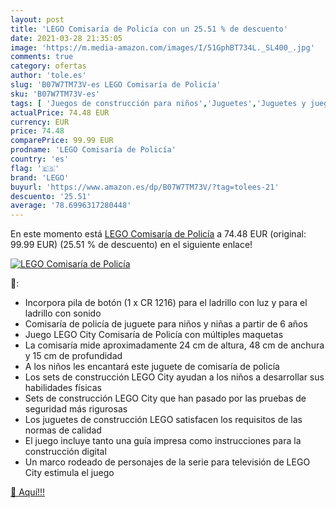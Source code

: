 ```yaml
---
layout: post
title: 'LEGO Comisaría de Policía con un 25.51 % de descuento'
date: 2021-03-28 21:35:05
image: 'https://m.media-amazon.com/images/I/51GphBT734L._SL400_.jpg'
comments: true
category: ofertas
author: 'tole.es'
slug: 'B07W7TM73V-es LEGO Comisaría de Policía'
sku: 'B07W7TM73V-es'
tags: [ 'Juegos de construcción para niños','Juguetes','Juguetes y juegos','lego', ]
actualPrice: 74.48 EUR
currency: EUR
price: 74.48
comparePrice: 99.99 EUR
prodname: 'LEGO Comisaría de Policía'
country: 'es'
flag: '🇪🇸'
brand: 'LEGO'
buyurl: 'https://www.amazon.es/dp/B07W7TM73V/?tag=tolees-21'
descuento: '25.51'
average: '78.6996317280448'
---
```


En este momento está [LEGO Comisaría de Policía](https://www.amazon.es/dp/B07W7TM73V/?tag=tolees-21) a 74.48 EUR (original: 99.99 EUR) (25.51 %  de descuento) en el siguiente enlace!

[![LEGO Comisaría de Policía](https://m.media-amazon.com/images/I/51GphBT734L._SL400_.jpg)](https://www.amazon.es/dp/B07W7TM73V/?tag=tolees-21)

🔎:

- Incorpora pila de botón (1 x CR 1216) para el ladrillo con luz y para el ladrillo con sonido
- Comisaría de policía de juguete para niños y niñas a partir de 6 años
- Juego LEGO City Comisaría de Policía con múltiples maquetas
- La comisaría mide aproximadamente 24 cm de altura, 48 cm de anchura y 15 cm de profundidad
- A los niños les encantará este juguete de comisaría de policía
- Los sets de construcción LEGO City ayudan a los niños a desarrollar sus habilidades físicas
- Sets de construcción LEGO City que han pasado por las pruebas de seguridad más rigurosas
- Los juguetes de construcción LEGO satisfacen los requisitos de las normas de calidad
- El juego incluye tanto una guía impresa como instrucciones para la construcción digital
- Un marco rodeado de personajes de la serie para televisión de LEGO City estimula el juego

[🛒 Aquí!!!](https://www.amazon.es/dp/B07W7TM73V/?tag=tolees-21)
